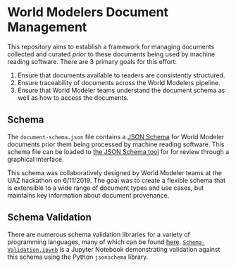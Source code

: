 # World Modelers Document Management
This repository aims to establish a framework for managing documents collected and curated _prior_ to these documents being used by machine reading software. There are 3 primary goals for this effort:

1. Ensure that documents available to readers are consistently structured.
2. Ensure traceability of documents across the World Modelers pipeline.
3. Ensure that World Modeler teams understand the document schema as well as how to access the documents.

## Schema
The `document-schema.json` file contains a [JSON Schema](http://json-schema.org/) for World Modeler documents prior them being processed by machine reading software. This schema file can be loaded to [the JSON Schema tool](https://jsonschema.net/) for for review through a graphical interface.

This schema was collaboratively designed by World Modeler teams at the UAZ hackathon on 6/11/2019. The goal was to create a flexible schema that is extensible to a wide range of document types and use cases, but maintains key information about document provenance.

## Schema Validation
There are numerous schema validation libraries for a variety of programming languages, many of which can be found [here](http://json-schema.org/implementations.html). [`Schema-Validation.ipynb`](https://github.com/WorldModelers/Document-Schema/blob/master/Schema-Validation.ipynb) is a Jupyter Notebook demonstrating validation against this schema using the Python `jsonschema` library. 